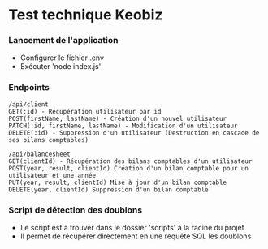 # Test technique Keobiz

### Lancement de l'application
- Configurer le fichier .env
- Exécuter 'node index.js'

### Endpoints

```
/api/client 
GET(:id) - Récupération utilisateur par id
POST(firstName, lastName) - Création d'un nouvel utilisateur
PATCH(:id, firstName, lastName) - Modification d'un utilisateur
DELETE(:id) - Suppression d'un utilisateur (Destruction en cascade de ses bilans comptables)

/api/balancesheet
GET(clientId) - Récupération des bilans comptables d'un utilisateur
POST(year, result, clientId) Création d'un bilan comptable pour un utilisateur et une année
PUT(year, result, clientId) Mise à jour d'un bilan comptable
DELETE(year, clientId) Suppression d'un bilan comptable
```

### Script de détection des doublons
- Le script est à trouver dans le dossier 'scripts' à la racine du projet
- Il permet de récupérer directement en une requête SQL les doublons

